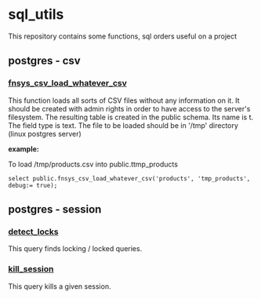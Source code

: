 # sql_utils
This repository contains some functions, sql orders useful on a project

## postgres - csv

### [fnsys_csv_load_whatever_csv](./postgresql/csv/fnsys_csv_load_whatever_csv.sql)

This function loads all sorts of CSV files without any information on it. It should be created with admin rights in order 
to have access to the server's filesystem. The resulting table is created in the public schema. Its name is 
t<name passed in parameters>. The field type is text.
The file to be loaded should be in '/tmp' directory (linux postgres server)

**example:**

To load /tmp/products.csv into public.ttmp_products
```
select public.fnsys_csv_load_whatever_csv('products', 'tmp_products', debug:= true);
```

## postgres - session 

### [detect_locks](./postgresql/sessions/detect_locks.sql)

This query finds locking / locked queries.

### [kill_session](./postgresql/sessions/kill_session.sql)

This query kills a given session.

